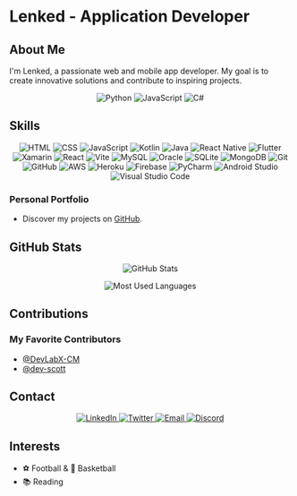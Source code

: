 <!--<img src="./Lenked profil.png" alt="Ma superbe image" width="100%">
<h1 align="center">Hi 👋, I'm Evrard Ntanguen(Lenked)</h1>

-->
<!--
**Lenked/Lenked** is a ✨ _special_ ✨ repository because its `README.md` (this file) appears on your GitHub profile.

Here are some ideas to get you started:

- 🔭 I’m currently working on to the web, mobile and artificial intelligence
- 🌱 I’m currently learning python, kotlin and Node .js
- 👯 I’m looking to collaborate on on informative projects
- 🤔 I’m looking for help with ...
- 💬 Ask me about ...
- 📫 How to reach me: lenked43@gmail.com
- 😄 Pronouns: ...
- ⚡ Fun fact: ...
-->

<!-- - 🔭 I’m currently working on to the web, mobile and artificial intelligence
- 🌱 I’m currently learning python, kotlin and Node .js
- 👯 I’m looking to collaborate on on informative projects
- 📫 How to reach me: lenked43@gmail.com

<h3 align="center">A passionate fullstack junior Web & MOBILE developer</h3>
-->

# Lenked - Application Developer

## About Me
I'm Lenked, a passionate web and mobile app developer. My goal is to create innovative solutions and contribute to inspiring projects.

<!-- Badges -->
<p align="center">
  <img src="https://img.shields.io/badge/Python-Expert-blue" alt="Python" />
  <img src="https://img.shields.io/badge/JavaScript-Expert-yellow" alt="JavaScript" />
  <img src="https://img.shields.io/badge/C%23-Intermediate-orange" alt="C#" />
</p>

## Skills

<p align="center">
  <!-- Web Languages -->
  <img src="https://img.shields.io/badge/HTML-Expert-E34F26?style=flat&logo=html5&logoColor=white" alt="HTML" />
  <img src="https://img.shields.io/badge/CSS-Expert-1572B6?style=flat&logo=css3&logoColor=white" alt="CSS" />
  <img src="https://img.shields.io/badge/JavaScript-Expert-F7DF1E?style=flat&logo=javascript&logoColor=white" alt="JavaScript" />

  <!-- Mobile Languages -->
  <img src="https://img.shields.io/badge/Kotlin-Intermediate-0095D5?style=flat&logo=kotlin&logoColor=white" alt="Kotlin" />
  <img src="https://img.shields.io/badge/Java-Intermediate-007396?style=flat&logo=java&logoColor=white" alt="Java" />
  <img src="https://img.shields.io/badge/React_Native-Intermediate-61DAFB?style=flat&logo=react&logoColor=white" alt="React Native" />
  <img src="https://img.shields.io/badge/Flutter-Intermediate-02569B?style=flat&logo=flutter&logoColor=white" alt="Flutter" />
  <img src="https://img.shields.io/badge/Xamarin-Intermediate-3498DB?style=flat&logo=xamarin&logoColor=white" alt="Xamarin" />

  <!-- Frameworks and Libraries -->
  <img src="https://img.shields.io/badge/React-Intermediate-61DAFB?style=flat&logo=react&logoColor=white" alt="React" />
  <img src="https://img.shields.io/badge/Vite-Intermediate-646CFF?style=flat&logo=vite&logoColor=white" alt="Vite" />

  <!-- Databases -->
  <img src="https://img.shields.io/badge/MySQL-Intermediate-4479A1?style=flat&logo=mysql&logoColor=white" alt="MySQL" />
  <img src="https://img.shields.io/badge/Oracle-Intermediate-F80000?style=flat&logo=oracle&logoColor=white" alt="Oracle" />
  <img src="https://img.shields.io/badge/SQLite-Intermediate-003B57?style=flat&logo=sqlite&logoColor=white" alt="SQLite" />
  <img src="https://img.shields.io/badge/MongoDB-Intermediate-47A248?style=flat&logo=mongodb&logoColor=white" alt="MongoDB" />

  <!-- Version Control -->
  <img src="https://img.shields.io/badge/Git-Expert-F05032?style=flat&logo=git&logoColor=white" alt="Git" />
  <img src="https://img.shields.io/badge/GitHub-Expert-181717?style=flat&logo=github&logoColor=white" alt="GitHub" />

  <!-- Deployment and Hosting -->
  <img src="https://img.shields.io/badge/AWS-Intermediate-232F3E?style=flat&logo=amazon-aws&logoColor=white" alt="AWS" />
  <img src="https://img.shields.io/badge/Heroku-Intermediate-430098?style=flat&logo=heroku&logoColor=white" alt="Heroku" />
  <img src="https://img.shields.io/badge/Firebase-Intermediate-FFCA28?style=flat&logo=firebase&logoColor=black" alt="Firebase" />

  <!-- Development Tools -->
  <img src="https://img.shields.io/badge/PyCharm-Expert-000000?style=flat&logo=pycharm&logoColor=white" alt="PyCharm" />
  <img src="https://img.shields.io/badge/Android_Studio-Expert-3DDC84?style=flat&logo=android-studio&logoColor=white" alt="Android Studio" />
  <img src="https://img.shields.io/badge/Visual_Studio_Code-Expert-007ACC?style=flat&logo=visual-studio-code&logoColor=white" alt="Visual Studio Code" />
</p>


### Personal Portfolio
- Discover my projects on [GitHub](https://github.com/Lenked).

## GitHub Stats
<p align="center">
  <img src="https://github-readme-stats.vercel.app/api?username=Lenked&show_icons=true&theme=dark" alt="GitHub Stats" />
</p>

<!-- Most Used Languages -->
<p align="center">
  <img src="https://github-readme-stats.vercel.app/api/top-langs/?username=Lenked&layout=compact" alt="Most Used Languages" />
</p>


## Contributions
### My Favorite Contributors
- [@DevLabX-CM](https://github.com/DevLabX-CM)
- [@dev-scott](https://github.com/dev-scott)

## Contact

<!-- Social Media Badges -->
<p align="center">
  <a href="https://www.linkedin.com/in/lenked43/">
    <img src="https://img.shields.io/badge/LinkedIn-Connect-blue?style=flat&logo=linkedin" alt="LinkedIn" />
  </a>
  <a href="https://twitter.com/lenked43">
    <img src="https://img.shields.io/badge/Twitter-Follow-1da1f2?style=flat&logo=twitter" alt="Twitter" />
  </a>
  <a href="mailto:ntanguenevrard05@gmail.com">
    <img src="https://img.shields.io/badge/Email-Send-D14836?style=flat&logo=gmail" alt="Email" />
  </a>
  <a href="https://discord.gg/DM9X35Qw">
    <img src="https://img.shields.io/discord/799682158134847232?label=Discord&logo=discord&logoColor=white&style=flat" alt="Discord" />
  </a>
</p>


## Interests
- ⚽ Football & 🏀 Basketball
- 📚 Reading